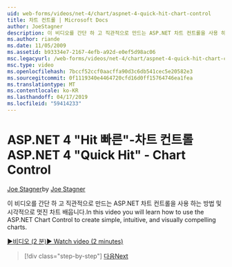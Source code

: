 ```yaml
---
uid: web-forms/videos/net-4/chart/aspnet-4-quick-hit-chart-control
title: 차트 컨트롤 | Microsoft Docs
author: JoeStagner
description: 이 비디오를 간단 하 고 직관적으로 만드는 ASP.NET 차트 컨트롤을 사용 하는 방법 및 시각적으로 멋진 차트 배웁니다.
ms.author: riande
ms.date: 11/05/2009
ms.assetid: b93334e7-2167-4efb-a92d-e0ef5d98ac06
msc.legacyurl: /web-forms/videos/net-4/chart/aspnet-4-quick-hit-chart-control
msc.type: video
ms.openlocfilehash: 7bccf52ccf0aacffa90d3c6db541cec5e20582e3
ms.sourcegitcommit: 0f1119340e4464720cfd16d0ff15764746ea1fea
ms.translationtype: MT
ms.contentlocale: ko-KR
ms.lasthandoff: 04/17/2019
ms.locfileid: "59414233"
---
```

# <a name="aspnet-4-quick-hit---chart-control"></a><span data-ttu-id="45b00-103">ASP.NET 4 "Hit 빠른"-차트 컨트롤</span><span class="sxs-lookup"><span data-stu-id="45b00-103">ASP.NET 4 "Quick Hit" - Chart Control</span></span>

<span data-ttu-id="45b00-104">[Joe Stagner](https://github.com/JoeStagner)</span><span class="sxs-lookup"><span data-stu-id="45b00-104">by [Joe Stagner](https://github.com/JoeStagner)</span></span>

<span data-ttu-id="45b00-105">이 비디오를 간단 하 고 직관적으로 만드는 ASP.NET 차트 컨트롤을 사용 하는 방법 및 시각적으로 멋진 차트 배웁니다.</span><span class="sxs-lookup"><span data-stu-id="45b00-105">In this video you will learn how to use the ASP.NET Chart Control to create simple, intuitive, and visually compelling charts.</span></span> 

[<span data-ttu-id="45b00-106">&#9654;비디오 (2 분)</span><span class="sxs-lookup"><span data-stu-id="45b00-106">&#9654; Watch video (2 minutes)</span></span>](https://channel9.msdn.com/Blogs/ASP-NET-Site-Videos/aspnet-4-quick-hit-chart-control)

> [!div class="step-by-step"]
> [<span data-ttu-id="45b00-107">다음</span><span class="sxs-lookup"><span data-stu-id="45b00-107">Next</span></span>](aspnet-4-how-do-i-introducing-the-new-chart-control-in-visual-studio-2010.md)
